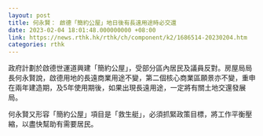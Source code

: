 ```yaml
---
layout: post
title: 何永賢： 啟德「簡約公屋」地日後有長遠用途時必交還
date: 2023-02-04 18:01:48.000000000 +08:00
link: https://news.rthk.hk/rthk/ch/component/k2/1686514-20230204.htm
categories: rthk
---
```


政府計劃於啟德世運道興建「簡約公屋」，受部分區內居民及議員反對。房屋局局長何永賢說，啟德用地的長遠商業用途不變，第二個核心商業區願景亦不變，重申在兩年建造期，及5年使用期後，如果出現長遠用途，一定將有關土地交還發展局。

何永賢又形容「簡約公屋」項目是「救生艇」，必須抓緊政策目標，將工作平衡壓縮，以盡快幫助有需要居民。
